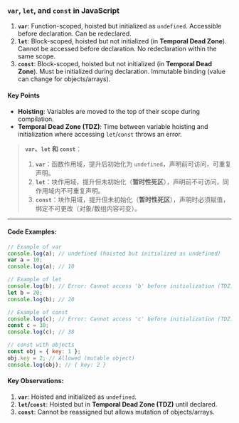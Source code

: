 ### `var`, `let`, and `const` in JavaScript

<audio src="C:\Users\10691\Downloads\1. __`var`___ F.mp3"></audio>

1. **`var`**: Function-scoped, hoisted but initialized as `undefined`. Accessible before declaration. Can be redeclared.
2. **`let`**: Block-scoped, hoisted but not initialized (in **Temporal Dead Zone**). Cannot be accessed before declaration. No redeclaration within the same scope.
3. **`const`**: Block-scoped, hoisted but not initialized (in **Temporal Dead Zone**). Must be initialized during declaration. Immutable binding (value can change for objects/arrays).

#### **Key Points**

<audio src="C:\Users\10691\Downloads\- __Hoisting___.mp3"></audio>

- **Hoisting**: Variables are moved to the top of their scope during compilation.
- **Temporal Dead Zone (TDZ)**: Time between variable hoisting and initialization where accessing `let`/`const` throws an error.

> **`var`、`let` 和 `const`**：
>
> <audio src="C:\Users\10691\Downloads\`var`：函数作用域，提升后.mp3"></audio>
>
> 1. **`var`**：函数作用域，提升后初始化为 `undefined`，声明前可访问，可重复声明。
> 2. **`let`**：块作用域，提升但未初始化（**暂时性死区**），声明前不可访问，同作用域内不可重复声明。
> 3. **`const`**：块作用域，提升但未初始化（**暂时性死区**），声明时必须赋值，绑定不可更改（对象/数组内容可变）。

---

#### Code Examples:

<audio src="C:\Users\10691\Downloads\在这段代码中，展示了 Java.mp3"></audio>

```javascript
// Example of var
console.log(a); // undefined (hoisted but initialized as undefined)
var a = 10;
console.log(a); // 10

// Example of let
console.log(b); // Error: Cannot access 'b' before initialization (TDZ)
let b = 20;
console.log(b); // 20

// Example of const
console.log(c); // Error: Cannot access 'c' before initialization (TDZ)
const c = 30;
console.log(c); // 30

// const with objects
const obj = { key: 1 };
obj.key = 2; // Allowed (mutable object)
console.log(obj); // { key: 2 }
```

#### Key Observations:
1. **`var`**: Hoisted and initialized as `undefined`.
2. **`let`/`const`**: Hoisted but in **Temporal Dead Zone (TDZ)** until declared.
3. **`const`**: Cannot be reassigned but allows mutation of objects/arrays.